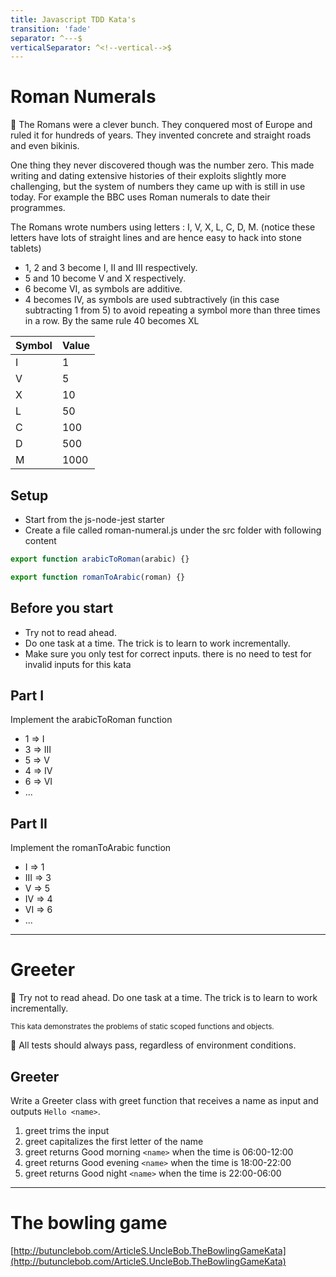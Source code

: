 ```yaml
---
title: Javascript TDD Kata's
transition: 'fade'
separator: ^---$
verticalSeparator: ^<!--vertical-->$
---
```


# Roman Numerals

📖 The Romans were a clever bunch. They conquered most of Europe and ruled it for hundreds of years. They invented concrete and straight roads and even bikinis.

<!--vertical-->

One thing they never discovered though was the number zero. This made writing and dating extensive histories of their exploits slightly more challenging, but the system of numbers they came up with is still in use today. For example the BBC uses Roman numerals to date their programmes.

<!--vertical-->

The Romans wrote numbers using letters : I, V, X, L, C, D, M. (notice these letters have lots of straight lines and are hence easy to hack into stone tablets)

- 1, 2 and 3 become I, II and III respectively.
- 5 and 10 become V and X respectively.
- 6 become VI, as symbols are additive.
- 4 becomes IV, as symbols are used subtractively (in this case subtracting 1 from 5) to avoid repeating a symbol more than three times in a row. By the same rule 40 becomes XL

<!--vertical-->

| Symbol | Value |
| ------ | ----- |
| I      | 1     |
| V      | 5     |
| X      | 10    |
| L      | 50    |
| C      | 100   |
| D      | 500   |
| M      | 1000  |

<!--vertical-->

## Setup

- Start from the js-node-jest starter
- Create a file called roman-numeral.js under the src folder with following content

```javascript
export function arabicToRoman(arabic) {}

export function romanToArabic(roman) {}
```

<!--vertical-->

## Before you start

- Try not to read ahead.
- Do one task at a time. The trick is to learn to work incrementally.
- Make sure you only test for correct inputs. there is no need to test for invalid inputs for this kata

<!--vertical-->

## Part I

Implement the arabicToRoman function

- 1 => I
- 3 => III
- 5 => V
- 4 => IV
- 6 => VI
- ...

<!--vertical-->

## Part II

Implement the romanToArabic function

- I => 1
- III => 3
- V => 5
- IV => 4
- VI => 6
- ...

---

# Greeter

💪 Try not to read ahead. Do one task at a time. The trick is to learn to work incrementally.

<small>This kata demonstrates the problems of static scoped functions and objects.</small>

🧠 All tests should always pass, regardless of environment conditions.

<!--vertical-->

## Greeter

Write a Greeter class with greet function that receives a name as input and outputs `Hello <name>`.

1. greet trims the input
2. greet capitalizes the first letter of the name
3. greet returns Good morning `<name>` when the time is 06:00-12:00
4. greet returns Good evening `<name>` when the time is 18:00-22:00
5. greet returns Good night `<name>` when the time is 22:00-06:00

---

# The bowling game

[http://butunclebob.com/ArticleS.UncleBob.TheBowlingGameKata](http://butunclebob.com/ArticleS.UncleBob.TheBowlingGameKata)
